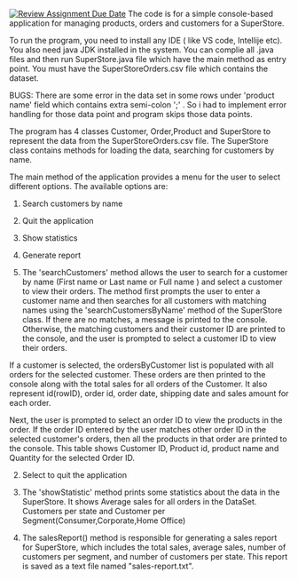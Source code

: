 [![Review Assignment Due Date](https://classroom.github.com/assets/deadline-readme-button-24ddc0f5d75046c5622901739e7c5dd533143b0c8e959d652212380cedb1ea36.svg)](https://classroom.github.com/a/K1BvqJPI)
The code is for a simple console-based application for managing products, orders and customers for a SuperStore.

To run the program, you need to install any IDE ( like VS code, Intellije etc). You also need java JDK installed in the system. You can complie all .java files and then run SuperStore.java file which have the main method as entry point.
You must have the SuperStoreOrders.csv file which contains the dataset.

BUGS: There are some error in the data set in some rows under 'product name' field which contains extra 
semi-colon ';' . So i had to implement error handling for those data point and program skips those data points.

The program has 4 classes Customer, Order,Product and SuperStore to represent the data from the SuperStoreOrders.csv file. The SuperStore class contains methods for loading the data, searching for customers by name.

The main method of the application provides a menu for the user to select different options. The available options are:

1. Search customers by name
2. Quit the application
3. Show statistics
4. Generate report

1. The 'searchCustomers' method allows the user to search for a customer by name (First name or Last name or Full name ) and select a customer to view their orders. The method first prompts the user to enter a customer name and then searches for all customers with matching names using the 'searchCustomersByName' method of the SuperStore class. If there are no matches, a message is printed to the console. Otherwise, the matching customers  and their customer ID are printed to the console, and the user is prompted to select a customer ID to view their orders.

If a customer is selected, the ordersByCustomer list is populated with all orders for the selected customer. These orders are then printed to the console along with the total sales for all orders of the Customer. It also represent id(rowID), order id, order date, shipping date and sales amount for each order.

Next, the user is prompted to select an order ID to view the products in the order. If the order ID entered by the user matches other order ID in the selected customer's orders, then all the products in that order are printed to the console. This table shows Customer ID, Product id, product name and Quantity for the selected Order ID.

2. Select to quit the application

3. The 'showStatistic' method prints some statistics about the data in the SuperStore. It shows Average sales for all orders in the DataSet. Customers per state and Customer per Segment(Consumer,Corporate,Home Office)

4. The salesReport() method is responsible for generating a sales report for SuperStore, which includes the total sales, average sales, number of customers per segment, and number of customers per state. This report is saved as a text file named "sales-report.txt".

